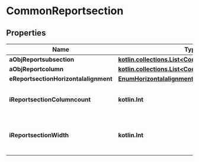 
# CommonReportsection

## Properties
| Name | Type | Description | Notes |
| ------------ | ------------- | ------------- | ------------- |
| **aObjReportsubsection** | [**kotlin.collections.List&lt;CommonReportsubsection&gt;**](CommonReportsubsection.md) |  |  |
| **aObjReportcolumn** | [**kotlin.collections.List&lt;CommonReportcolumn&gt;**](CommonReportcolumn.md) |  |  |
| **eReportsectionHorizontalalignment** | [**EnumHorizontalalignment**](EnumHorizontalalignment.md) |  |  |
| **iReportsectionColumncount** | **kotlin.Int** | The number of Reportcolumns in the Reportsection |  |
| **iReportsectionWidth** | **kotlin.Int** | The combined width of all the Reportcolumns in the Reportsection |  |



